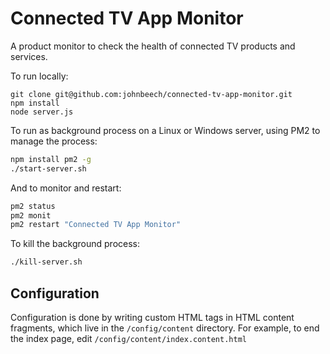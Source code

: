 # Connected TV App Monitor
A product monitor to check the health of connected TV products and services.

To run locally:
```
git clone git@github.com:johnbeech/connected-tv-app-monitor.git
npm install
node server.js
```

To run as background process on a Linux or Windows server, using PM2 to manage the process:
```sh
npm install pm2 -g
./start-server.sh
```

And to monitor and restart:
```sh
pm2 status
pm2 monit
pm2 restart "Connected TV App Monitor"
```

To kill the background process:
```sh
./kill-server.sh
```

Configuration
-------------
Configuration is done by writing custom HTML tags in HTML content fragments, which live in the `/config/content` directory.
For example, to end the index page, edit `/config/content/index.content.html`
